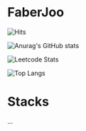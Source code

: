 # FaberJoo

![Hits](https://hits.seeyoufarm.com/api/count/incr/badge.svg?url=https%3A%2F%2Fgithub.com%2FFaberJOo&count_bg=%23828282&title_bg=%231F6FEA&icon=&icon_color=%23FFFFFF&title=hits&edge_flat=false)

![Anurag's GitHub stats](https://github-readme-stats.vercel.app/api?username=FaberJoo&theme=github_dark&show_icons=true)

![Leetcode Stats](https://leetcard.jacoblin.cool/FaberJoo?ext=heatmap)
  
![Top Langs](https://github-readme-stats.vercel.app/api/top-langs/?username=FaberJoo&layout=compact)

# Stacks
...


<!---
Faber-Joo/Faber-Joo is a ✨ special ✨ repository because its `README.md` (this file) appears on your GitHub profile.
You can click the Preview link to take a look at your changes.
--->
